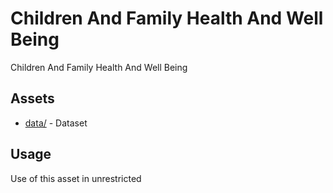 



# Children And Family Health And Well Being


Children And Family Health And Well Being
## Assets
  
* [data/](data/) - Dataset
## Usage
  
Use of this asset in unrestricted
